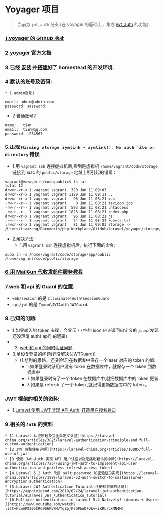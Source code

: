 # Yoyager 项目
> 当前为 `jwt_auth` 分支.(在 voyager 的基础上，集成 [jwt_auth](https://laravel-china.org/articles/13734/using-tymondesignsjwt-auth-to-build-web-and-api-authentication-system) 的功能).


### [1.yoyager 的 Github 地址](https://github.com/the-control-group/voyager)
### [2.yoyager 官方文档](https://voyager.readme.io/docs)
### 3.已经 [安装](https://laravel-china.org/docs/laravel/5.6/installation/1352) 并[搭建](https://laravel-china.org/docs/laravel/5.6/homestead/1355#configuring-homestead)好了 homestead 的开发环境.
### 4.默认的账号及密码:
    * 1.admin账号1
```
email: admin@admin.com
password: password
```

* 2.普通账号2
```$xslt
name:   tian
email:  tian@qq.com
password: 1234567

```

### 5.出现 `Missing storage symlink > symlink(): No such file or directory` 错误
* 1.用 `vagrant ssh` 连接虚拟机后,看到是虚拟机 `/home/vagrant/code/storage` 链接到 mac 的 `public/storage` 地址上所引起的错误：

```$xslt
vagrant@voyager:~/code/public$ ls -al
total 12
drwxr-xr-x 1 vagrant vagrant  320 Jun 11 09:03 .
drwxr-xr-x 1 vagrant vagrant 1120 Jun 11 09:11 ..
drwxr-xr-x 1 vagrant vagrant   96 Jun 11 08:21 css
-rw-r--r-- 1 vagrant vagrant    0 Jun 11 08:21 favicon.ico
-rw-r--r-- 1 vagrant vagrant  593 Jun 11 08:21 .htaccess
-rw-r--r-- 1 vagrant vagrant 1823 Jun 11 08:21 index.php
drwxr-xr-x 1 vagrant vagrant   96 Jun 11 08:21 js
-rw-r--r-- 1 vagrant vagrant   24 Jun 11 08:21 robots.txt
lrwxr-xr-x 1 vagrant vagrant   81 Jun 11 09:03 storage -> /Users/tianzeng/Documents/php_Workplace/GitHub/Laravel/voyager/storage/app/public

```


* [2.解决方法:](https://laracasts.com/discuss/channels/servers/creating-symbolic-link-on-homestead)
    * 1.用 `vagrant ssh` 连接虚拟机后，执行下面的命令:
```$xslt
sudo ln -s /home/vagrant/code/storage/app/public /home/vagrant/code/public/storage

```

### [6.用 MailGun 代收发邮件服务教程](https://devdojo.com/blog/tutorials/sending-emails-with-laravel-and-mailgun)

### 7.web 和 api 的 Guard 的位置.
* `web/session` 的是 `Illuminate\Auth\SessionGuard`.
* `api/jwt` 的是 `Tymon\JWTAuth\JWTGuard`.

### 8.已知的问题:
* 1.如果输入的 token 有误，会显示 `{}` 空的 json,应该返回自定义的 `json`.(发现还没理清 auth('api') 的逻辑)
* 2. [web 和 api 的同时认证问题](https://laravel-china.org/articles/13734/using-tymondesignsjwt-auth-to-build-web-and-api-authentication-system)
* 3.单设备登录的问题(还没解决(JWTGuard))
    * (1.想到的思路，还没验证)在数据库中保存一个 user 对应的 token 的值:
        * 1.如果登录时该用户没有 token 在数据库中，就保存一个 token 到数据库中
        * 2.如果登录时有了一个 token 在数据库中,就把数据库中的 token 更新.
        * 3.如果是 refresh 了一个 token ,就记得更新数据库中的 token 。
    
  
  
### JWT 框架的相关的资料:
* 1.[Laravel 使用 JWT 实现 API Auth, 打造用户授权接口](https://laravel-china.org/articles/6216/laravel-uses-jwt-to-implement-api-auth-to-build-user-authorization-interfaces)
  
  
### 9.相关的 `Auth` 的资料
    * [1.Laravel 认证原理及完全自定义认证](https://laravel-china.org/articles/3825/laravel-authentication-principle-and-full-custom-authentication)
    * [2.JWT 完整使用详解](https://laravel-china.org/articles/10885/full-use-of-jwt)
    * [3.使用 Jwt-Auth 实现 API 用户认证以及无痛刷新访问令牌](https://laravel-china.org/articles/7264/using-jwt-auth-to-implement-api-user-authentication-and-painless-refresh-access-token)
    * [4.Laravel 5.2 Auth 改用 salt+passwrod 加密验证的实现](https://laravel-china.org/articles/1989/laravel-52-auth-switch-to-saltpasswrod-encryption-authentication)
    * [5.Laravel JWT Authentication Tutorial(注册和登录的认证)](https://appdividend.com/2018/02/24/laravel-jwt-authentication-tutorial/#Laravel_JWT_Authentication_Tutorial)
    * [6.Multiple Authentication in Laravel 5.4 Natively! (Admins + Users) ](https://www.youtube.com/watch?list=PLwAKR305CRO9S6KVHMJYqZpjPzGPWuQ7Q&v=iKRLrJXNN4M)

  
  